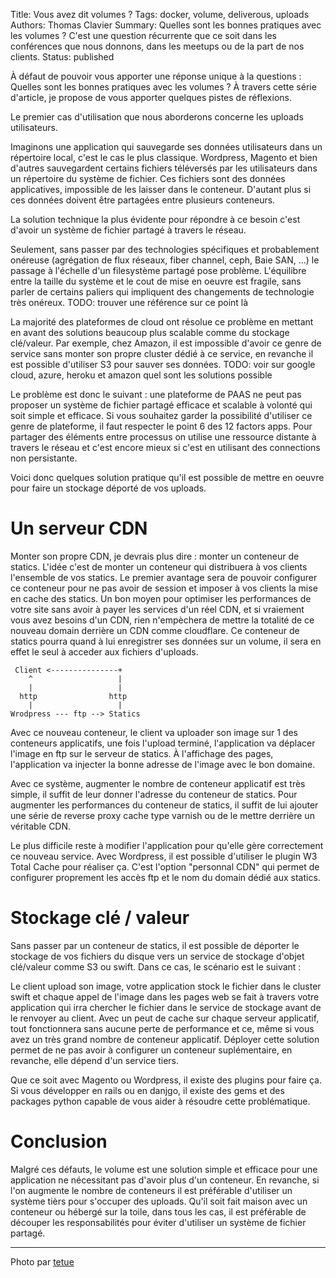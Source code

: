 Title: Vous avez dit volumes ?
Tags: docker, volume, deliverous, uploads
Authors: Thomas Clavier
Summary: Quelles sont les bonnes pratiques avec les volumes ? C'est une question récurrente que ce soit dans les conférences que nous donnons, dans les meetups ou de la part de nos clients.
Status: published

À défaut de pouvoir vous apporter une réponse unique à la questions : Quelles sont les bonnes pratiques avec les volumes ? À travers cette série d'article, je propose de vous apporter quelques pistes de réflexions.

Le premier cas d'utilisation que nous aborderons concerne les uploads utilisateurs.

Imaginons une application qui sauvegarde ses données utilisateurs dans un
répertoire local, c'est le cas le plus classique.
Wordpress, Magento et bien d'autres sauvegardent certains fichiers téléversés
par les utilisateurs dans un répertoire du système de fichier. Ces fichiers
sont des données applicatives, impossible de les laisser dans le conteneur.
D'autant plus si ces données doivent être partagées entre plusieurs conteneurs.

La solution technique la plus évidente pour répondre à ce besoin c'est d'avoir un
système de fichier partagé à travers le réseau.

Seulement, sans passer par des technologies spécifiques et probablement
onéreuse (agrégation de flux réseaux, fiber channel, ceph, Baie SAN, ...) le
passage à l'échelle d'un filesystème partagé pose problème. L'équilibre entre
la taille du système et le cout de mise en oeuvre est fragile, sans parler de certains
paliers qui impliquent des changements de technologie très onéreux.
TODO: trouver une référence sur ce point là

La majorité des plateformes de cloud ont résolue ce problème en mettant en avant des solutions beaucoup plus scalable comme du stockage clé/valeur. Par exemple, chez Amazon, il est impossible d'avoir ce genre de service sans monter son propre cluster dédié à ce service, en revanche il est possible d'utiliser S3 pour sauver ses données.
TODO: voir sur google cloud, azure, heroku et amazon quel sont les solutions possible

Le problème est donc le suivant : une plateforme de PAAS ne peut pas proposer un système de fichier partagé efficace et scalable à volonté qui soit simple et efficace. Si vous souhaitez garder la possibilité d'utiliser ce genre de plateforme, il faut respecter le point 6 des 12 factors apps. Pour partager des éléments entre processus on utilise une ressource distante à travers le réseau et c'est encore mieux si c'est en utilisant des connections non persistante.

Voici donc quelques solution pratique qu'il est possible de mettre en oeuvre pour faire un stockage déporté de vos uploads.

# Un serveur CDN

Monter son propre CDN, je devrais plus dire : monter un conteneur de statics. L'idée c'est de monter un conteneur qui distribuera à vos clients l'ensemble de vos statics. Le premier avantage sera de pouvoir configurer ce conteneur pour ne pas avoir de session et imposer à vos clients la mise en cache des statics. Un bon moyen pour optimiser les performances de votre site sans avoir à payer les services d'un réel CDN, et si vraiement vous avez besoins d'un CDN, rien n'empèchera de mettre la totalité de ce nouveau domain derrière un CDN comme cloudflare. Ce conteneur de statics pourra quand à lui enregistrer ses données sur un volume, il sera en effet le seul à acceder aux fichiers d'uploads.

     Client <---------------+
        ^                   |
        |                   |
      http                http
        |                   |
    Wrodpress --- ftp --> Statics

Avec ce nouveau conteneur, le client va uploader son image sur 1 des conteneurs applicatifs, une fois l'upload terminé, l'application va déplacer l'image en ftp sur le serveur de statics. À l'affichage des pages, l'application va injecter la bonne adresse de l'image avec le bon domaine.

Avec ce système, augmenter le nombre de conteneur applicatif est très simple, il suffit de leur donner l'adresse du conteneur de statics. Pour augmenter les performances du conteneur de statics, il suffit de lui ajouter une série de reverse proxy cache type varnish ou de le mettre derrière un véritable CDN.

Le plus difficile reste à modifier l'application pour qu'elle gère correctement ce nouveau service. Avec Wordpress, il est possible d'utiliser le plugin W3 Total Cache pour réaliser ça. C'est l'option "personnal CDN" qui permet de configurer proprement les accès ftp et le nom du domain dédié aux statics.

# Stockage clé / valeur

Sans passer par un conteneur de statics, il est possible de déporter le stockage de vos fichiers du disque vers un service de stockage d'objet clé/valeur comme S3 ou swift. Dans ce cas, le scénario est le suivant :

Le client upload son image, votre application stock le fichier dans le cluster swift et chaque appel de l'image dans les pages web se fait à travers votre application qui irra chercher le fichier dans le service de stockage avant de le renvoyer au client.
Avec un peut de cache sur chaque serveur applicatif, tout fonctionnera sans aucune perte de performance et ce, même si vous avez un très grand nombre de conteneur applicatif. Déployer cette solution permet de ne pas avoir à configurer un conteneur suplémentaire, en revanche, elle dépend d'un service tiers.

Que ce soit avec Magento ou Wordpress, il existe des plugins pour faire ça. Si
vous développer en rails ou en danjgo, il existe des gems et des packages
python capable de vous aider à résoudre cette problématique.

# Conclusion

Malgré ces défauts, le volume est une solution simple et efficace pour une application ne nécessitant pas d'avoir plus d'un
conteneur.
En revanche, si l'on augmente le nombre de conteneurs il est préférable d'utiliser un système tièrs pour s'occuper des uploads.
Qu'il soit fait maison avec un conteneur ou hébergé sur la toile, dans tous les cas, il est préférable de découper les responsabilités pour éviter d'utiliser un système de fichier partagé.

---
Photo par [tetue](https://www.flickr.com/photos/romytetue/109188206)

